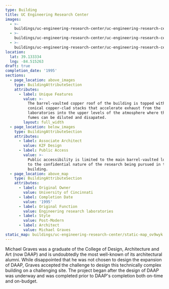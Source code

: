 ```yaml
---
type: Building
title: UC Engineering Research Center
images:
  - >-
    buildings/uc-engineering-research-center/uc-engineering-research-center-0_lx1q2f
  - >-
    buildings/uc-engineering-research-center/uc-engineering-research-center-1_zo20gz
  - >-
    buildings/uc-engineering-research-center/uc-engineering-research-center-2_lr1tuv
location:
  lat: 39.133334
  lng: -84.515263
draft: true
completion_date: '1995'
sections:
  - page_location: above_images
    type: BuildingAttributeSection
    attributes:
      - label: Unique Features
        value: >-
          The barrel-vaulted copper roof of the building is topped with 4
          conical copper-clad stacks that accelerate exhaust from the
          laboratories into the upper levels of the atmosphere where the toxic
          fumes can be diluted and disapated.
        layout: full_width
  - page_location: below_images
    type: BuildingAttributeSection
    attributes:
      - label: Associate Architect
        value: KZF Design
      - label: Public Access
        value: >-
          Public accessibility is limited to the main barrel-vaulted lobby due
          to the confidential nature of the research being pursued in the
          building.
  - page_location: above_map
    type: BuildingAttributeSection
    attributes:
      - label: Original Owner
        value: University of Cincinnati
      - label: Completion Date
        value: '1995'
      - label: Original Function
        value: Engineering research laboratories
      - label: Style
        value: Post-Modern
      - label: Architect
        value: Michael Graves
static_map: buildings/uc-engineering-research-center/static-map_ov9wyk
---
```


Michael Graves was a graduate of the College of Design, Architecture and Art (now DAAP) and is undoubtedly the most well-known of its architectural alumni. While disappointed that he was not chosen to design the expansion of DAAP, Graves accepted the challenge to design this technically complex building on a challenging site. The project began after the design of DAAP was underway and was completed prior to DAAP's completion both on-time and on-budget.
